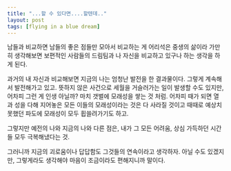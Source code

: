```yaml
---
title: "...할 수 있다면....할텐데.."
layout: post
tags: [flying in a blue dream]
---
```


남들과 비교하면 남들의 좋은 점들만 모아서 비교하는 게 어리석은 중생의 삶이라 가만히 생각해보면 보편적인 사람들의 드림팀과 나 자신을 비교하고 있구나 하는 생각을 하게 된다.

과거의 내 자신과 비교해보면 지금의 나는 엄청난 발전을 한 결과물이다. 그렇게 계속해서 발전해가고 있고. 뜻하지 않은 사건으로 세월을 거슬러가는 일이 발생할 수도 있지만, 어차피 그런 게 인생 아닐까? 마치 갯벌에 모래성을 쌓는 것 처럼. 어차피 때가 되면 열과 성을 다해 지어놓은 모든 이들의 모래성이라는 것은 다 사라질 것이고 때때로 예상치 못했던 파도에 모래성이 모두 휩쓸려가기도 하고.

그렇지만 예전의 나와 지금의 나와 다른 점은, 내가 그 모든 어려움, 상심 가득하던 시간들 모두 극복해냈다는 것.

그러니까 지금의 괴로움이나 답답함도 그것들의 연속이라고 생각하자. 아닐 수도 있겠지만, 그렇게라도 생각해야 마음이 조금이라도 편해지니까 말이다.
